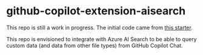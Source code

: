 # github-copilot-extension-aisearch

This repo is still a work in progress.
The initial code came from [this starter](https://github.com/raffertyuy/github-copilot-extension-python-azfunction-starter).

This repo is envisioned to integrate with Azure AI Search to be able to query custom data (and data from other file types) from GitHub Copilot Chat.